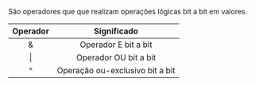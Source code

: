 São operadores que que realizam operações lógicas bit a bit em valores.

| Operador | Significado                     |
| :--------: | :-------------------------------: |
| &        | Operador E bit a bit            |
| \|       | Operador OU bit a bit           |
| ^        | Operação ou-exclusivo bit a bit |

